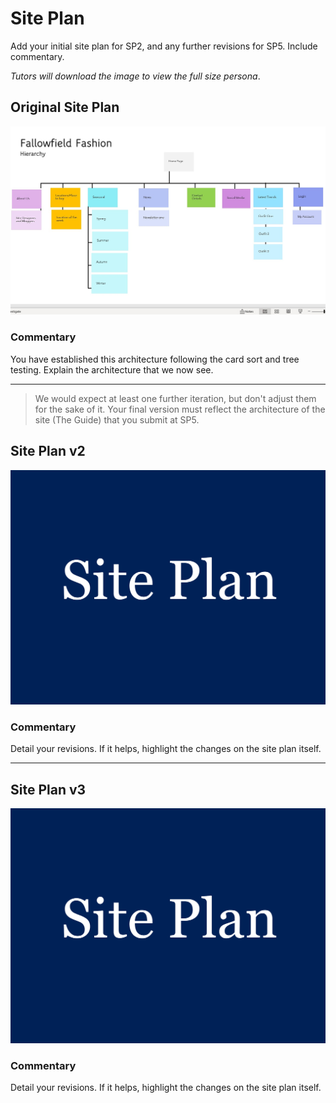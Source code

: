 # Site Plan

Add your initial site plan for SP2, and any further revisions for SP5. Include commentary.

*Tutors will download the image to view the full size persona*.

## Original Site Plan

<img src="sp2-media/siteplan.jpg" alt="Persona One" width="1000">

### Commentary
You have established this architecture following the card sort and tree testing. Explain the architecture that we now see.

---

>We would expect at least one further iteration, but don't adjust them for the sake of it. Your final version must reflect the architecture of the site (The Guide) that you submit at SP5.

## Site Plan v2

<img src="sp2-media/siteplan.png" alt="Siteplan v2" width="1000">

### Commentary
Detail your revisions. If it helps, highlight the changes on the site plan itself.

---

## Site Plan v3

<img src="sp2-media/siteplan.png" alt="Siteplan v3" width="1000">

### Commentary
Detail your revisions. If it helps, highlight the changes on the site plan itself.

